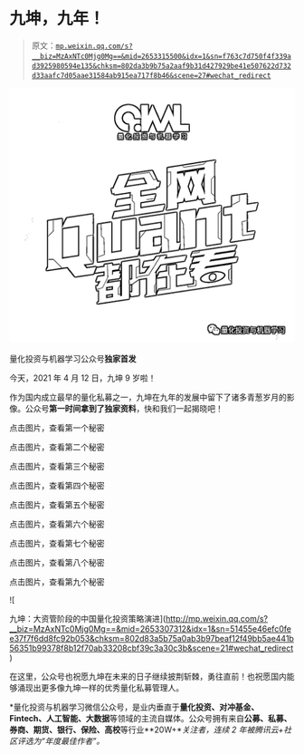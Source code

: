 # 九坤，九年！

> 原文：[`mp.weixin.qq.com/s?__biz=MzAxNTc0Mjg0Mg==&mid=2653315500&idx=1&sn=f763c7d750f4f339ad3925980594e135&chksm=802da3b9b75a2aaf9b31d427929be41e507622d732d33aafc7d05aae31584ab915ea717f8b46&scene=27#wechat_redirect`](http://mp.weixin.qq.com/s?__biz=MzAxNTc0Mjg0Mg==&mid=2653315500&idx=1&sn=f763c7d750f4f339ad3925980594e135&chksm=802da3b9b75a2aaf9b31d427929be41e507622d732d33aafc7d05aae31584ab915ea717f8b46&scene=27#wechat_redirect)

![](img/817c601fc026ccfe2ee840069c1e016b.png)

量化投资与机器学习公众号**独家首发**

今天，2021 年 4 月 12 日，九坤 9 岁啦！

作为国内成立最早的量化私募之一，九坤在九年的发展中留下了诸多青葱岁月的影像。公众号**第一时间拿到了独家资料**，快和我们一起揭晓吧！

点击图片，查看第一个秘密

点击图片，查看第二个秘密

点击图片，查看第三个秘密

点击图片，查看第四个秘密

点击图片，查看第五个秘密

点击图片，查看第六个秘密

点击图片，查看第七个秘密

点击图片，查看第八个秘密

点击图片，查看第九个秘密

![

九坤：大资管阶段的中国量化投资策略演进](http://mp.weixin.qq.com/s?__biz=MzAxNTc0Mjg0Mg==&mid=2653307312&idx=1&sn=51455e46efc0fee37f7f6dd8fc92b053&chksm=802d83a5b75a0ab3b97beaf12f49bb5ae441b56351b99378f8b12f70ab33208cbf39c3a30c3b&scene=21#wechat_redirect) 

在这里，公众号也祝愿九坤在未来的日子继续披荆斩棘，勇往直前！也祝愿国内能够涌现出更多像九坤一样的优秀量化私募管理人。

*量化投资与机器学习微信公众号，是业内垂直于**量化投资、对冲基金、Fintech、人工智能、大数据**等领域的主流自媒体。公众号拥有来自**公募、私募、券商、期货、银行、保险、高校**等行业**20W+**关注者，连续 2 年被腾讯云+社区评选为“年度最佳作者”。*